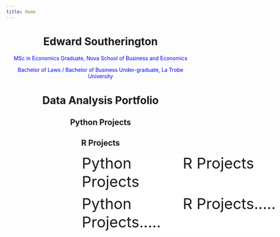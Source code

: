 ```yaml
---
title: Home
---
```

<html>
  <head>
  </head>
  <body>
    <h1 align="center">Edward Southerington</h1>
    <p style="color: blue" align="center">MSc in Economics Graduate, Nova School of Business and Economics</p>
    <p style="color: blue" align="center">Bachelor of Laws / Bachelor of Business Under-graduate, La Trobe University</p>
    <h1 align="center">Data Analysis Portfolio</h1>
    <h2 align="center">Python Projects</h2><h2 align="center">R Projects</h2>
  </body>


<style>
  .item1 {background: white;}
  
  .item2 {background: white;}
  
  .item3 {background: white;}
  
  .item4{background: white;}
  
  .container { 
    font-size:40px;
    min-height:300px
    width: 100%;
    background: white;
    display: grid;
    grid-template-columns: 1fr 1fr;
    grid-template-rows: 1fr 1fr;
    grid-gap:10px;
    position: absolute;
    left: 50%;
    margin-left: -50px;
   }
 </style>
 
 <div class="container">
  <div class="item1">Python Projects</div>
  <div class="item2">R Projects</div>
  <div class="item3">Python Projects.....</div>
  <div class="item3">R Projects.....</div>
 </div>
</html>
  
  
